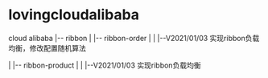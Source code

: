 # lovingcloudalibaba
cloud alibaba
|-- ribbon
|   |-- ribbon-order
|   |   |--V2021/01/03 实现ribbon负载均衡，修改配置随机算法



|   |-- ribbon-product
|   |   |--V2021/01/03 实现ribbon负载均衡